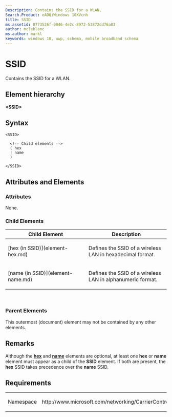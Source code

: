 ```yaml
---
Description: Contains the SSID for a WLAN.
Search.Product: eADQiWindows 10XVcnh
title: SSID
ms.assetid: 0773526f-0046-4e2c-8972-53872dd76a83
author: mcleblanc
ms.author: markl
keywords: windows 10, uwp, schema, mobile broadband schema
---
```


# SSID


Contains the SSID for a WLAN.

## Element hierarchy

**&lt;SSID&gt;**

## Syntax

``` syntax
<SSID>

  <!-- Child elements -->
  ( hex
  | name
  )

</SSID>
```

## Attributes and Elements


### Attributes

None.

### Child Elements

<table>
<colgroup>
<col width="50%" />
<col width="50%" />
</colgroup>
<thead>
<tr class="header">
<th>Child Element</th>
<th>Description</th>
</tr>
</thead>
<tbody>
<tr class="odd">
<td>[hex (in SSID)](element-hex.md)</td>
<td><p>Defines the SSID of a wireless LAN in hexadecimal format.</p></td>
</tr>
<tr class="even">
<td>[name (in SSID)](element-name.md)</td>
<td><p>Defines the SSID of a wireless LAN in alphanumeric format.</p></td>
</tr>
</tbody>
</table>

 

### Parent Elements

This outermost (document) element may not be contained by any other elements.

## Remarks

Although the [**hex**](element-hex.md) and [**name**](element-name.md) elements are optional, at least one **hex** or **name** element must appear as a child of the **SSID** element. If both are present, the **hex** SSID takes precedence over the **name** SSID.

## Requirements

<table>
<colgroup>
<col width="50%" />
<col width="50%" />
</colgroup>
<tbody>
<tr class="odd">
<td><p>Namespace</p></td>
<td><p>http://www.microsoft.com/networking/CarrierControl/WLAN/v2</p></td>
</tr>
</tbody>
</table>

 

 



